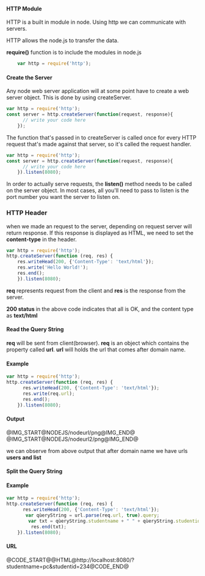 <h4>HTTP Module</h4>
<p>HTTP is a built in module in node. Using http we can communicate with servers.</p>
<p>HTTP allows the node.js to transfer the data.</p>
<p><b>require()</b> function is to include the modules in node.js</p>

```javascript
	var http = require('http');
```

<h4>Create the Server</h4>
<p>Any node web server application will at some point have to create a web server object. This is done by using createServer.</p>

```javascript
var http = require('http');
const server = http.createServer(function(request, response){
	  // write your code here
	});
```
<p>The function that's passed in to createServer is called once for every HTTP request that's made against that server, so it's called the request handler.</p>

```javascript
var http = require('http');
const server = http.createServer(function(request, response){
	  // write your code here
	}).listen(8080);
```

<p>In order to actually serve requests, the <b>listen()</b> method needs to be called on the server object. In most cases, all you'll need to pass to listen is the port number you want the server to listen on.</p>

<h3>HTTP Header</h3>
<p>when we made an request to the server, depending on request server will return response. If this response is displayed as HTML, we need to set the <b>content-type</b> in the header.</p>

```javascript
var http = require('http');
http.createServer(function (req, res) {
	res.writeHead(200, {'Content-Type': 'text/html'});
	res.write('Hello World!');
	res.end();
	}).listen(8080);
```

<p><b>req</b> represents request from the client and <b>res</b> is the response from the server.</p>
<p><b>200 status </b>in the above code indicates that all is OK, and the content type as <b>text/html</b></p>

<h4>Read the Query String</h4>
<p><b>req</b> will be sent from client(browser). <b>req</b> is an object which contains the property called <b>url</b>. <b>url</b> will holds the url that comes after domain name. </p>

<h4>Example</h4>

```javascript
var http = require('http');
http.createServer(function (req, res) {
	  res.writeHead(200, {'Content-Type': 'text/html'});
	  res.write(req.url);
	  res.end();
	}).listen(8080);
```

<h4>Output</h4>
@IMG_START@NODEJS/nodeurl/png@IMG_END@
@IMG_START@NODEJS/nodeurl2/png@IMG_END@
<p>we can observe from above output that after domain name we have urls <b>users and list</b></p>
<h4>Split the Query String</h4>
<h4>Example</h4>

```javascript
var http = require('http');
http.createServer(function (req, res) {
	  res.writeHead(200, {'Content-Type': 'text/html'});
	   var qùeryString = url.parse(req.url, true).query;
  		var txt = qùeryString.studentname + " " + qùeryString.studentid;
	 	 res.end(txt);
	}).listen(8080);
```

<h4>URL</h4>
@CODE_START@@HTML@http://localhost:8080/?studentname=pc&studentid=234@CODE_END@	
